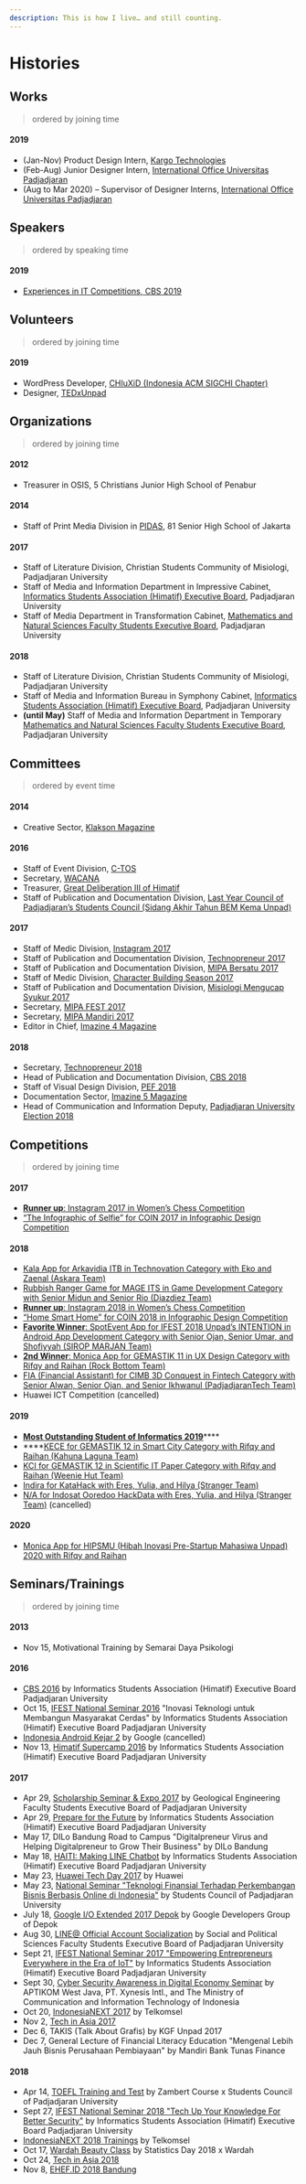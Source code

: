 ```yaml
---
description: This is how I live… and still counting.
---
```


# Histories

## **Works**

> ordered by joining time

#### 2019

* \(Jan-Nov\) Product Design Intern, [Kargo Technologies](http://kargo.tech)
* \(Feb-Aug\) Junior Designer Intern, [International Office Universitas Padjadjaran](http://international.unpad.ac.id)
* \(Aug to Mar 2020\) – Supervisor of Designer Interns, [International Office Universitas Padjadjaran](http://international.unpad.ac.id)

## **Speakers**

> ordered by speaking time

#### 2019

* [Experiences in IT Competitions, CBS 2019](../../2019/10/lets-achieve-more-shall-we.md)

## **Volunteers**

> ordered by joining time

#### 2019

* WordPress Developer, [CHIuXiD \(Indonesia ACM SIGCHI Chapter\)](https://chiuxid.org/)
* Designer, [TEDxUnpad](https://www.ted.com/tedx/events/32314)

## **Organizations**

> ordered by joining time

#### 2012

* Treasurer in OSIS, 5 Christians Junior High School of Penabur

#### 2014

* Staff of Print Media Division in [PIDAS](http://pidas81.org), 81 Senior High School of Jakarta

#### 2017

* Staff of Literature Division, Christian Students Community of Misiologi, Padjadjaran University
* Staff of Media and Information Department in Impressive Cabinet, [Informatics Students Association \(Himatif\) Executive Board](http://himatif.fmipa.unpad.ac.id), Padjadjaran University
* Staff of Media Department in Transformation Cabinet, [Mathematics and Natural Sciences Faculty Students Executive Board](http://bemkema.fmipa.unpad.ac.id), Padjadjaran University

#### 2018

* Staff of Literature Division, Christian Students Community of Misiologi, Padjadjaran University
* Staff of Media and Information Bureau in Symphony Cabinet, [Informatics Students Association \(Himatif\) Executive Board](http://himatif.fmipa.unpad.ac.id), Padjadjaran University
* **\(until May\)** Staff of Media and Information Department in Temporary [Mathematics and Natural Sciences Faculty Students Executive Board](http://bemkema.fmipa.unpad.ac.id), Padjadjaran University

## **Committees**

> ordered by event time

#### 2014

* Creative Sector, [Klakson Magazine](https://issuu.com/realicejoanne/docs/combinepdf)

#### 2016

* Staff of Event Division, [C-TOS](../../2016/10/c-tos-2016.md)
* Secretary, [WACANA](../../2016/10/wacana.md)
* Treasurer, [Great Deliberation III of Himatif](../../2016/12/great-deliberation-iii-of-himatif.md)
* Staff of Publication and Documentation Division, [Last Year Council of Padjadjaran’s Students Council \(Sidang Akhir Tahun BEM Kema Unpad\)](../../2016/12/last-year-council-of-padjadjarans-student-council-2016.md)

#### 2017

* Staff of Medic Division, [Instagram 2017](../../2017/03/instagram-2017.md)
* Staff of Publication and Documentation Division, [Technopreneur 2017](../../2017/05/technopreneur-2017.md)
* Staff of Publication and Documentation Division, [MIPA Bersatu 2017](../../2017/08/mipa-bersatu-2017.md)
* Staff of Medic Division, [Character Building Season 2017](../../2017/10/weeks-of-cbs-2017.md)
* Staff of Publication and Documentation Division, [Misiologi Mengucap Syukur 2017](../../2017/09/misiologi-mengucap-syukur-2017.md)
* Secretary, [MIPA FEST 2017](../../2017/10/mipa-fest-2017-and-inscape-2017.md)
* Secretary, [MIPA Mandiri 2017](../../2017/11/mipa-mandiri-2017.md)
* Editor in Chief, [Imazine 4 Magazine](../../2017/11/imazine-4.md)

#### 2018

* Secretary, [Technopreneur 2018](../../2018/05/technopreneur-2018.md)
* Head of Publication and Documentation Division, [CBS 2018](../../2018/10/im-sorry-cbs-2018.md)
* Staff of Visual Design Division, [PEF 2018](../../2018/11/im-sorry-too-pef-2018.md)
* Documentation Sector, [Imazine 5 Magazine](../../2018/11/imazine-5.md)
* Head of Communication and Information Deputy, [Padjadjaran University Election 2018](../../2018/12/untitled.md)

## **Competitions**

> ordered by joining time

#### 2017

* [**Runner up**: Instagram 2017 in Women’s Chess Competition](../../2017/03/last-chess-battle-of-instagram.md)
* [“The Infographic of Selfie” for COIN 2017 in Infographic Design Competition](../../2017/03/infographic-design-competition-for-coin.md)

#### 2018

* [Kala App for Arkavidia ITB in Technovation Category with Eko and Zaenal \(Askara Team\)](../../2017/12/see-you-later-jatinangor.md)
* [Rubbish Ranger Game for MAGE ITS in Game Development Category with Senior Midun and Senior Rio \(Diazdiez Team\)](../../2017/12/see-you-later-jatinangor.md)
* [**Runner up**: Instagram 2018 in Women’s Chess Competition](../../2018/04/bye-instagram-2018.md)
* [“Home Smart Home” for COIN 2018 in Infographic Design Competition](../../2018/04/bye-instagram-2018.md)
* [**Favorite Winner**: SpotEvent App for IFEST 2018 Unpad’s INTENTION in Android App Development Category with Senior Ojan, Senior Umar, and Shofiyyah \(SIROP MARJAN Team\)](../../2018/09/its-not-the-end-of-spotevent.md)
* [**2nd Winner**: Monica App for GEMASTIK 11 in UX Design Category with Rifqy and Raihan \(Rock Bottom Team\)](../../2018/11/gemastik-11.md)
* [FIA \(Financial Assistant\) for CIMB 3D Conquest in Fintech Category with Senior Alwan, Senior Ojan, and Senior Ikhwanul \(PadjadjaranTech Team\)](../../2018/11/cimb-3d-conquest.md)
* Huawei ICT Competition \(cancelled\)

#### 2019

* [**Most Outstanding Student of Informatics 2019**](../../2019/02/the-most-outstanding-student-goes-wrong.md)\*\*\*\*
* \*\*\*\*[KECE for GEMASTIK 12 in Smart City Category with Rifqy and Raihan \(Kahuna Laguna Team\)](../../2019/10/totally-done-with-gemastik.md)
* [KCI for GEMASTIK 12 in Scientific IT Paper Category with Rifqy and Raihan \(Weenie Hut Team\)](../../2019/10/totally-done-with-gemastik.md)
* [Indira for KataHack with Eres, Yulia, and Hilya \(Stranger Team\)](../../2019/10/strange-team-for-katahack.md)
* [N/A for Indosat Ooredoo HackData with Eres, Yulia, and Hilya \(Stranger Team\)](../../2019/11/strangers-strike-again.md) \(cancelled\)

#### 2020

* [Monica App for HIPSMU \(Hibah Inovasi Pre-Startup Mahasiwa Unpad\) 2020 with Rifqy and Raihan](../../2020/04/another-gambling-on-hipsmu-2020.md)

## **Seminars/Trainings**

> ordered by joining time

#### 2013

* Nov 15, Motivational Training by Semarai Daya Psikologi

#### 2016

* [CBS 2016](../../2016/10/the-sacred-day.md) by Informatics Students Association \(Himatif\) Executive Board Padjadjaran University
* Oct 15, [IFEST National Seminar 2016](../../2016/10/ifest-national-seminar-2016.md) "Inovasi Teknologi untuk Membangun Masyarakat Cerdas" by Informatics Students Association \(Himatif\) Executive Board Padjadjaran University
* [Indonesia Android Kejar 2](../../2016/11/indonesia-android-kejar-2.md) by Google \(cancelled\)
* Nov 13, [Himatif Supercamp 2016](../../2016/11/himatif-supercamp-2016.md) by Informatics Students Association \(Himatif\) Executive Board Padjadjaran University

#### 2017

* Apr 29, [Scholarship Seminar & Expo 2017](../../2017/04/scholarship-seminar-and-prepare-for-future.md) by Geological Engineering Faculty Students Executive Board of Padjadjaran University
* Apr 29, [Prepare for the Future](../../2017/04/scholarship-seminar-and-prepare-for-future.md) by Informatics Students Association \(Himatif\) Executive Board Padjadjaran University
* May 17, DILo Bandung Road to Campus "Digitalpreneur Virus and Helping Digitalpreneur to Grow Their Business" by DILo Bandung
* May 18, [HAITI: Making LINE Chatbot](../../2017/05/haiti-making-line-chatbot.md) by Informatics Students Association \(Himatif\) Executive Board Padjadjaran University
* May 23, [Huawei Tech Day 2017](../../2017/05/no-classes-because-seminars.md) by Huawei
* May 23, [National Seminar "Teknologi Finansial Terhadap Perkembangan Bisnis Berbasis Online di Indonesia"](../../2017/05/no-classes-because-seminars.md) by Students Council of Padjadjaran University
* July 18, [Google I/O Extended 2017 Depok](../../2017/07/google-i-o-extended-2017-depok.md) by Google Developers Group of Depok
* Aug 30, [LINE@ Official Account Socialization](../../2017/08/line-official-account-socialization.md) by Social and Political Sciences Faculty Students Executive Board of Padjadjaran University
* Sept 21, [IFEST National Seminar 2017 "Empowering Entrepreneurs Everywhere in the Era of IoT"](../../2017/09/ifest-national-seminar-2017.md) by Informatics Students Association \(Himatif\) Executive Board Padjadjaran University
* Sept 30, [Cyber Security Awareness in Digital Economy Seminar](../../2017/09/born-to-protect.md) by APTIKOM West Java, PT. Xynesis Intl., and The Ministry of Communication and Information Technology of Indonesia
* Oct 20, [IndonesiaNEXT 2017](../../2017/10/indonesianext-2017.md) by Telkomsel
* Nov 2, [Tech in Asia 2017](../../2017/11/tech-in-asia-2017.md)
* Dec 6, TAKIS \(Talk About Grafis\) by KGF Unpad 2017
* Dec 7, General Lecture of Financial Literacy Education "Mengenal Lebih Jauh Bisnis Perusahaan Pembiayaan" by Mandiri Bank Tunas Finance

#### 2018

* Apr 14, [TOEFL Training and Test](../../2018/04/my-first-toefl-preparation-and-test.md) by Zambert Course x Students Council of Padjadjaran University
* Sept 27, [IFEST National Seminar 2018 "Tech Up Your Knowledge For Better Security"](../../2018/09/its-not-the-end-of-spotevent.md) by Informatics Students Association \(Himatif\) Executive Board Padjadjaran University
* [IndonesiaNEXT 2018 Trainings](../../2018/09/all-trainings-in-indonesia-next-2018.md) by Telkomsel
* Oct 17, [Wardah Beauty Class](../../2018/10/thank-you-wardah-beauty-class.md) by Statistics Day 2018 x Wardah
* Oct 24, [Tech in Asia 2018](../../2018/10/tech-in-asia-2018.md)
* Nov 8, [EHEF.ID 2018 Bandung](../../2018/11/double-date-in-ehef.id.md)

